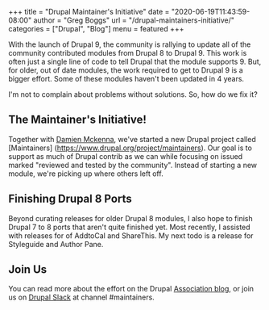 +++
title = "Drupal Maintainer's Initiative"
date = "2020-06-19T11:43:59-08:00"
author = "Greg Boggs"
url = "/drupal-maintainers-initiative/"
categories = ["Drupal", "Blog"]
menu = featured
+++

With the launch of Drupal 9, the community is rallying to update all of the community contributed modules from Drupal 8 to Drupal 9. This work is often just a single line of code to tell Drupal that the module supports 9. But, for older, out of date modules, the work required to get to Drupal 9 is a bigger effort. Some of these modules haven't been updated in 4 years.

I'm not to complain about problems without solutions. So, how do we fix it?

## The Maintainer's Initiative!

Together with [Damien Mckenna](https://www.damienmckenna.com/), we've started a new Drupal project called [Maintainers] (https://www.drupal.org/project/maintainers). Our goal is to support as much of Drupal contrib as we can while focusing on issued marked "reviewed and tested by the community". Instead of starting a new module, we're picking up where others left off.

## Finishing Drupal 8 Ports

Beyond curating releases for older Drupal 8 modules, I also hope to finish Drupal 7 to 8 ports that aren't quite finished yet. Most recently, I assisted with releases for of AddtoCal and ShareThis. My next todo is a release for Styleguide and Author Pane.

## Join Us

You can read more about the effort on the Drupal [Association blog](https://www.drupal.org/blog/the-maintainers-intiative), or join us on [Drupal Slack](https://www.drupal.org/slack) at channel #maintainers.
